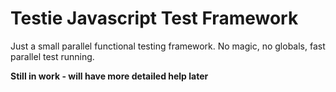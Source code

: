 # Testie Javascript Test Framework

Just a small parallel functional testing framework. No magic, no globals, fast parallel test running.

**Still in work - will have more detailed help later**
